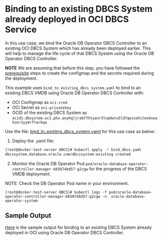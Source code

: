 # Binding to an existing DBCS System already deployed in OCI DBCS Service

In this use case, we bind the Oracle DB Operator DBCS Controller to an existing OCI DBCS System which has already been deployed earlier. This will help to manage the life cycle of that DBCS System using the Oracle DB Operator DBCS Controller.

**NOTE** We are assuming that before this step, you have followed the [prerequisite](./../README.md#prerequsites-to-deploy-a-dbcs-system-using-oracle-db-operator-dbcs-controller) steps to create the configmap and the secrets required during the deployment.

This example uses `bind_to_existing_dbcs_system.yaml` to bind to an existing DBCS VMDB using Oracle DB Operator DBCS Controller with:

- OCI Configmap as `oci-cred`  
- OCI Secret as `oci-privatekey`  
- OCID of the existing DBCS System as `ocid1.dbsystem.oc1.phx.anyhqljrabf7htyanr3lnp6wtu5ld7qwszohiteodvwahonr2yymrftarkqa`


Use the file: [bind_to_existing_dbcs_system.yaml](./bind_to_existing_dbcs_system.yaml) for this use case as below:

1. Deploy the .yaml file:  
```sh
[root@docker-test-server DBCS]# kubectl apply -f bind_dbcs.yaml
dbcssystem.database.oracle.com/dbcssystem-existing created
```

2. Monitor the Oracle DB Operator Pod `pod/oracle-database-operator-controller-manager-665874bd57-g2cgw` for the progress of the DBCS VMDB deployment. 

NOTE: Check the DB Operator Pod name in your environment.

```
[root@docker-test-server DBCS]# kubectl logs -f pod/oracle-database-operator-controller-manager-665874bd57-g2cgw -n  oracle-database-operator-system
```

## Sample Output

[Here](./bind_to_existing_dbcs_system_sample_output.log) is the sample output for binding to an existing DBCS System already deployed in OCI using Oracle DB Operator DBCS Controller.
